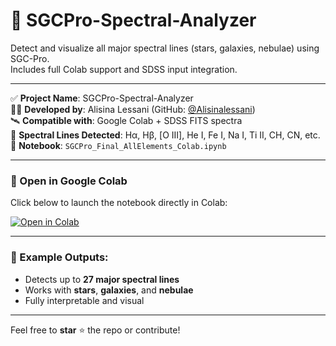 # 🌌 SGCPro-Spectral-Analyzer

Detect and visualize all major spectral lines (stars, galaxies, nebulae) using SGC-Pro.  
Includes full Colab support and SDSS input integration.

---

✅ **Project Name**: SGCPro-Spectral-Analyzer  
👨‍💻 **Developed by**: Alisina Lessani (GitHub: [@Alisinalessani](https://github.com/Alisinalessani))  
🛰️ **Compatible with**: Google Colab + SDSS FITS spectra  
🔬 **Spectral Lines Detected**: Hα, Hβ, [O III], He I, Fe I, Na I, Ti II, CH, CN, etc.  
📁 **Notebook**: `SGCPro_Final_AllElements_Colab.ipynb`

---

### 🚀 Open in Google Colab  
Click below to launch the notebook directly in Colab:

[![Open in Colab](https://colab.research.google.com/assets/colab-badge.svg)](https://colab.research.google.com/github/Alisinalessani/SGCPro-Spectral-Analyzer/blob/main/SGCPro_Final_AllElements_Colab.ipynb)

---

### 📄 Example Outputs:
- Detects up to **27 major spectral lines**
- Works with **stars**, **galaxies**, and **nebulae**
- Fully interpretable and visual

---

Feel free to **star** ⭐ the repo or contribute!